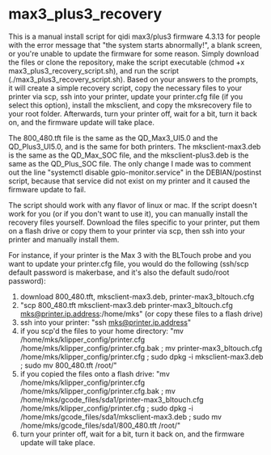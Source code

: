 # max3_plus3_recovery
This is a manual install script for qidi max3/plus3 firmware 4.3.13 for people with the error message that "the system starts abnormally!", a blank screen, or you're unable to update the firmware for some reason. Simply download the files or clone the repository, make the script executable (chmod +x max3_plus3_recovery_script.sh), and run the script (./max3_plus3_recovery_script.sh). Based on your answers to the prompts, it will create a simple recovery script, copy the necessary files to your printer via scp, ssh into your printer, update your printer.cfg file (if you select this option), install the mksclient, and copy the mksrecovery file to your root folder. Afterwards, turn your printer off, wait for a bit, turn it back on, and the firmware update will take place. 

The 800_480.tft file is the same as the QD_Max3_UI5.0 and the QD_Plus3_UI5.0, and is the same for both printers. The mksclient-max3.deb is the same as the QD_Max_SOC file, and the mksclient-plus3.deb is the same as the QD_Plus_SOC file. The only change I made was to comment out the line "systemctl disable gpio-monitor.service" in the DEBIAN/postinst script, because that service did not exist on my printer and it caused the firmware update to fail. 

The script should work with any flavor of linux or mac. If the script doesn't work for you (or if you don't want to use it), you can manually install the recovery files yourself. Download the files specific to your printer, put them on a flash drive or copy them to your printer via scp, then ssh into your printer and manually install them. 

For instance, if your printer is the Max 3 with the BLTouch probe and you want to update your printer.cfg file, you would do the following (ssh/scp default password is makerbase, and it's also the default sudo/root password):
1. download 800_480.tft, mksclient-max3.deb, printer-max3_bltouch.cfg
2. "scp 800_480.tft mksclient-max3.deb printer-max3_bltouch.cfg mks@printer.ip.address:/home/mks" (or copy these files to a flash drive)
3. ssh into your printer: "ssh mks@printer.ip.address"
4. if you scp'd the files to your home directory: "mv /home/mks/klipper_config/printer.cfg /home/mks/klipper_config/printer.cfg.bak ; mv printer-max3_bltouch.cfg /home/mks/klipper_config/printer.cfg ; sudo dpkg -i mksclient-max3.deb ; sudo mv 800_480.tft /root/"
5. if you copied the files onto a flash drive: "mv /home/mks/klipper_config/printer.cfg /home/mks/klipper_config/printer.cfg.bak ; mv /home/mks/gcode_files/sda1/printer-max3_bltouch.cfg /home/mks/klipper_config/printer.cfg ; sudo dpkg -i /home/mks/gcode_files/sda1/mksclient-max3.deb ; sudo mv /home/mks/gcode_files/sda1/800_480.tft /root/"
6. turn your printer off, wait for a bit, turn it back on, and the firmware update will take place. 
